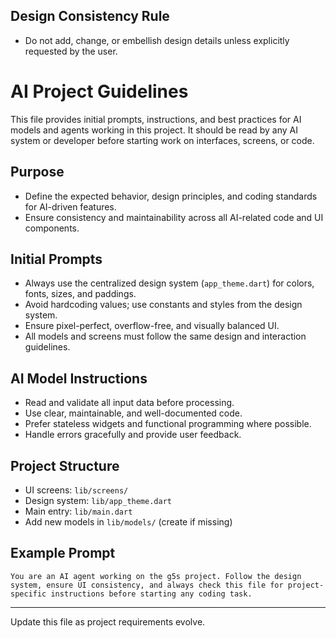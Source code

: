 ## Design Consistency Rule

- Do not add, change, or embellish design details unless explicitly requested by the user.
# AI Project Guidelines

This file provides initial prompts, instructions, and best practices for AI models and agents working in this project. It should be read by any AI system or developer before starting work on interfaces, screens, or code.

## Purpose
- Define the expected behavior, design principles, and coding standards for AI-driven features.
- Ensure consistency and maintainability across all AI-related code and UI components.

## Initial Prompts
- Always use the centralized design system (`app_theme.dart`) for colors, fonts, sizes, and paddings.
- Avoid hardcoding values; use constants and styles from the design system.
- Ensure pixel-perfect, overflow-free, and visually balanced UI.
- All models and screens must follow the same design and interaction guidelines.

## AI Model Instructions
- Read and validate all input data before processing.
- Use clear, maintainable, and well-documented code.
- Prefer stateless widgets and functional programming where possible.
- Handle errors gracefully and provide user feedback.

## Project Structure
- UI screens: `lib/screens/`
- Design system: `lib/app_theme.dart`
- Main entry: `lib/main.dart`
- Add new models in `lib/models/` (create if missing)

## Example Prompt
```
You are an AI agent working on the g5s project. Follow the design system, ensure UI consistency, and always check this file for project-specific instructions before starting any coding task.
```

---
Update this file as project requirements evolve.
